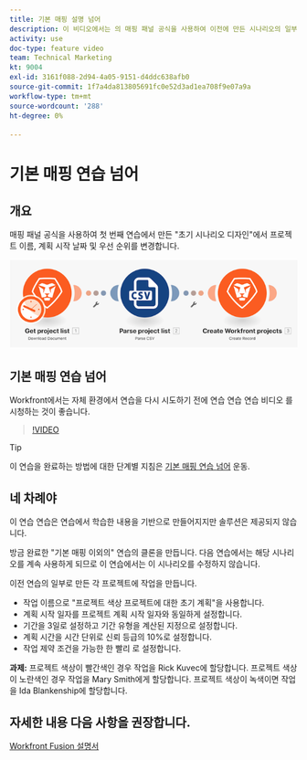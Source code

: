 ```yaml
---
title: 기본 매핑 설명 넘어
description: 이 비디오에서는 의 매핑 패널 공식을 사용하여 이전에 만든 시나리오의 일부 프로젝트 필드를 변경합니다. [!DNL Adobe Workfront Fusion].
activity: use
doc-type: feature video
team: Technical Marketing
kt: 9004
exl-id: 3161f088-2d94-4a05-9151-d4ddc638afb0
source-git-commit: 1f7a4da813805691fc0e52d3ad1ea708f9e07a9a
workflow-type: tm+mt
source-wordcount: '288'
ht-degree: 0%

---
```


# 기본 매핑 연습 넘어

## 개요

매핑 패널 공식을 사용하여 첫 번째 연습에서 만든 &quot;초기 시나리오 디자인&quot;에서 프로젝트 이름, 계획 시작 날짜 및 우선 순위를 변경합니다.

![Fusion 시나리오의 이미지](assets/understand-the-basics-1.png)

## 기본 매핑 연습 넘어

Workfront에서는 자체 환경에서 연습을 다시 시도하기 전에 연습 연습 연습 비디오 를 시청하는 것이 좋습니다.

>[!VIDEO](https://video.tv.adobe.com/v/335264/?quality=12)

>[!TIP]
>
>이 연습을 완료하는 방법에 대한 단계별 지침은 [기본 매핑 연습 넘어](https://experienceleague.adobe.com/docs/workfront-learn/tutorials-workfront/fusion/exercises/beyond-basic-mapping.html?lang=en) 운동.

## 네 차례야

이 연습 연습은 연습에서 학습한 내용을 기반으로 만들어지지만 솔루션은 제공되지 않습니다.

방금 완료한 &quot;기본 매핑 이외의&quot; 연습의 클론을 만듭니다. 다음 연습에서는 해당 시나리오를 계속 사용하게 되므로 이 연습에서는 이 시나리오를 수정하지 않습니다.

이전 연습의 일부로 만든 각 프로젝트에 작업을 만듭니다.

* 작업 이름으로 &quot;프로젝트 색상 프로젝트에 대한 초기 계획&quot;을 사용합니다.
* 계획 시작 일자를 프로젝트 계획 시작 일자와 동일하게 설정합니다.
* 기간을 3일로 설정하고 기간 유형을 계산된 지정으로 설정합니다.
* 계획 시간을 시간 단위로 신뢰 등급의 10%로 설정합니다.
* 작업 제약 조건을 가능한 한 빨리 로 설정합니다.

**과제:** 프로젝트 색상이 빨간색인 경우 작업을 Rick Kuvec에 할당합니다. 프로젝트 색상이 노란색인 경우 작업을 Mary Smith에게 할당합니다. 프로젝트 색상이 녹색이면 작업을 Ida Blankenship에 할당합니다.

## 자세한 내용 다음 사항을 권장합니다.

[Workfront Fusion 설명서](https://experienceleague.adobe.com/docs/workfront/using/adobe-workfront-fusion/workfront-fusion-2.html?lang=en)
